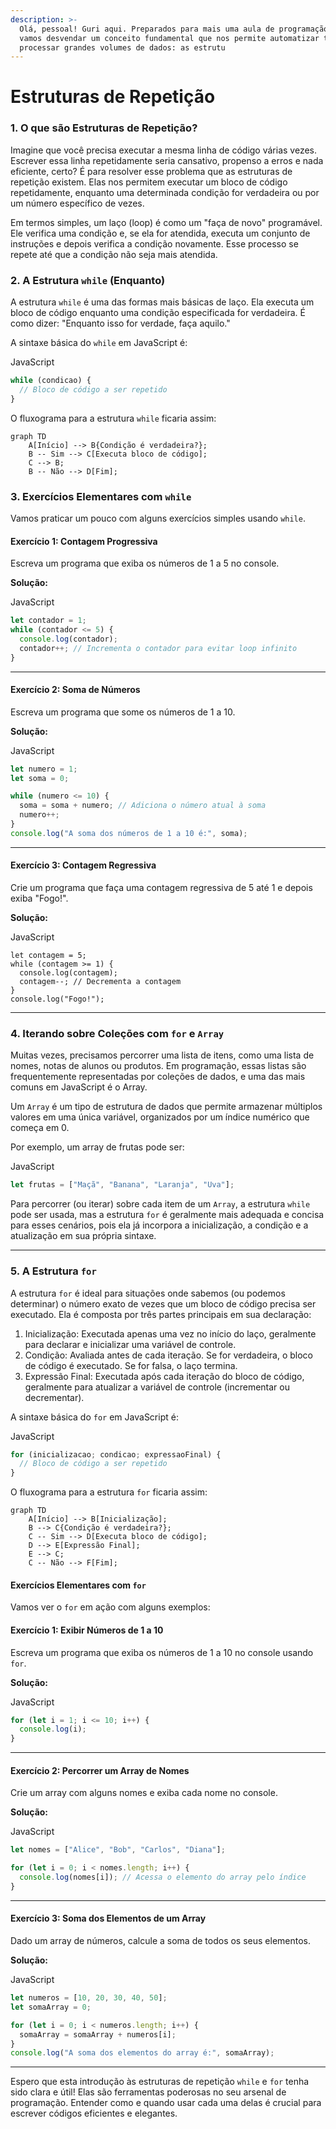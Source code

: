 ```yaml
---
description: >-
  Olá, pessoal! Guri aqui. Preparados para mais uma aula de programação? Hoje
  vamos desvendar um conceito fundamental que nos permite automatizar tarefas e
  processar grandes volumes de dados: as estrutu
---
```


# Estruturas de Repetição

### 1. O que são Estruturas de Repetição?

Imagine que você precisa executar a mesma linha de código várias vezes. Escrever essa linha repetidamente seria cansativo, propenso a erros e nada eficiente, certo? É para resolver esse problema que as estruturas de repetição existem. Elas nos permitem executar um bloco de código repetidamente, enquanto uma determinada condição for verdadeira ou por um número específico de vezes.

Em termos simples, um laço (loop) é como um "faça de novo" programável. Ele verifica uma condição e, se ela for atendida, executa um conjunto de instruções e depois verifica a condição novamente. Esse processo se repete até que a condição não seja mais atendida.



### 2. A Estrutura `while` (Enquanto)

A estrutura `while` é uma das formas mais básicas de laço. Ela executa um bloco de código enquanto uma condição especificada for verdadeira. É como dizer: "Enquanto isso for verdade, faça aquilo."

A sintaxe básica do `while` em JavaScript é:

JavaScript

```javascript
while (condicao) {
  // Bloco de código a ser repetido
}
```

O fluxograma para a estrutura `while` ficaria assim:

```mermaid
graph TD
    A[Início] --> B{Condição é verdadeira?};
    B -- Sim --> C[Executa bloco de código];
    C --> B;
    B -- Não --> D[Fim];
```

### 3. Exercícios Elementares com `while`

Vamos praticar um pouco com alguns exercícios simples usando `while`.

#### Exercício 1: Contagem Progressiva

Escreva um programa que exiba os números de 1 a 5 no console.

**Solução:**

JavaScript

```javascript
let contador = 1;
while (contador <= 5) {
  console.log(contador);
  contador++; // Incrementa o contador para evitar loop infinito
}
```

***

#### Exercício 2: Soma de Números

Escreva um programa que some os números de 1 a 10.

**Solução:**

JavaScript

```javascript
let numero = 1;
let soma = 0;

while (numero <= 10) {
  soma = soma + numero; // Adiciona o número atual à soma
  numero++;
}
console.log("A soma dos números de 1 a 10 é:", soma);
```

***

#### Exercício 3: Contagem Regressiva

Crie um programa que faça uma contagem regressiva de 5 até 1 e depois exiba "Fogo!".

**Solução:**

JavaScript

```
let contagem = 5;
while (contagem >= 1) {
  console.log(contagem);
  contagem--; // Decrementa a contagem
}
console.log("Fogo!");
```

***

### 4. Iterando sobre Coleções com `for` e `Array`

Muitas vezes, precisamos percorrer uma lista de itens, como uma lista de nomes, notas de alunos ou produtos. Em programação, essas listas são frequentemente representadas por coleções de dados, e uma das mais comuns em JavaScript é o Array.

Um `Array` é um tipo de estrutura de dados que permite armazenar múltiplos valores em uma única variável, organizados por um índice numérico que começa em 0.

Por exemplo, um array de frutas pode ser:

JavaScript

```javascript
let frutas = ["Maçã", "Banana", "Laranja", "Uva"];
```

Para percorrer (ou iterar) sobre cada item de um `Array`, a estrutura `while` pode ser usada, mas a estrutura `for` é geralmente mais adequada e concisa para esses cenários, pois ela já incorpora a inicialização, a condição e a atualização em sua própria sintaxe.

***

### 5. A Estrutura `for`

A estrutura `for` é ideal para situações onde sabemos (ou podemos determinar) o número exato de vezes que um bloco de código precisa ser executado. Ela é composta por três partes principais em sua declaração:

1. Inicialização: Executada apenas uma vez no início do laço, geralmente para declarar e inicializar uma variável de controle.
2. Condição: Avaliada antes de cada iteração. Se for verdadeira, o bloco de código é executado. Se for falsa, o laço termina.
3. Expressão Final: Executada após cada iteração do bloco de código, geralmente para atualizar a variável de controle (incrementar ou decrementar).

A sintaxe básica do `for` em JavaScript é:

JavaScript

```javascript
for (inicializacao; condicao; expressaoFinal) {
  // Bloco de código a ser repetido
}
```

O fluxograma para a estrutura `for` ficaria assim:

```mermaid
graph TD
    A[Início] --> B[Inicialização];
    B --> C{Condição é verdadeira?};
    C -- Sim --> D[Executa bloco de código];
    D --> E[Expressão Final];
    E --> C;
    C -- Não --> F[Fim];
```

#### Exercícios Elementares com `for`

Vamos ver o `for` em ação com alguns exemplos:

#### Exercício 1: Exibir Números de 1 a 10

Escreva um programa que exiba os números de 1 a 10 no console usando `for`.

**Solução:**

JavaScript

```javascript
for (let i = 1; i <= 10; i++) {
  console.log(i);
}
```

***

#### Exercício 2: Percorrer um Array de Nomes

Crie um array com alguns nomes e exiba cada nome no console.

**Solução:**

JavaScript

```javascript
let nomes = ["Alice", "Bob", "Carlos", "Diana"];

for (let i = 0; i < nomes.length; i++) {
  console.log(nomes[i]); // Acessa o elemento do array pelo índice
}
```

***

#### Exercício 3: Soma dos Elementos de um Array

Dado um array de números, calcule a soma de todos os seus elementos.

**Solução:**

JavaScript

```javascript
let numeros = [10, 20, 30, 40, 50];
let somaArray = 0;

for (let i = 0; i < numeros.length; i++) {
  somaArray = somaArray + numeros[i];
}
console.log("A soma dos elementos do array é:", somaArray);
```

***

Espero que esta introdução às estruturas de repetição `while` e `for` tenha sido clara e útil! Elas são ferramentas poderosas no seu arsenal de programação. Entender como e quando usar cada uma delas é crucial para escrever códigos eficientes e elegantes.
